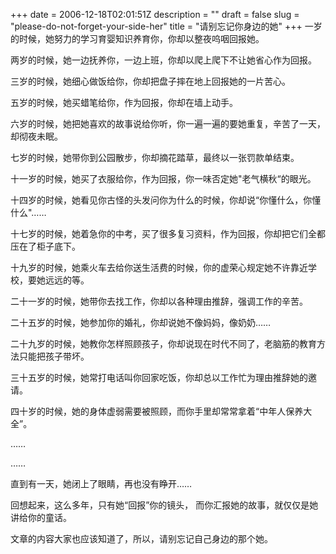 +++
date = 2006-12-18T02:01:51Z
description = ""
draft = false
slug = "please-do-not-forget-your-side-her"
title = "请别忘记你身边的她"
+++
一岁的时候，她努力的学习育婴知识养育你，你却以整夜呜咽回报她。   

两岁的时候，她一边抚养你，一边上班，你却以爬上爬下不让她省心作为回报。  

三岁的时候，她细心做饭给你，你却把盘子摔在地上回报她的一片苦心。  

五岁的时候，她买蜡笔给你，作为回报，你却在墙上动手。  

六岁的时候，她把她喜欢的故事说给你听，你一遍一遍的要她重复，辛苦了一天，却彻夜未眠。

七岁的时候，她带你到公园散步，你却摘花踏草，最终以一张罚款单结束。  

十一岁的时候，她买了衣服给你，作为回报，你一味否定她"老气横秋“的眼光。  

十四岁的时候，她看见你古怪的头发问你为什么的时候，你却说“你懂什么，你懂什么"……  

十七岁的时候，她着急你的中考，买了很多复习资料，作为回报，你却把它们全都压在了柜子底下。  

十九岁的时候，她乘火车去给你送生活费的时候，你的虚荣心规定她不许靠近学校，要她远远的等。  

二十一岁的时候，她带你去找工作，你却以各种理由推辞，强调工作的辛苦。  

二十五岁的时候，她参加你的婚礼，你却说她不像妈妈，像奶奶……  

二十九岁的时候，她教你怎样照顾孩子，你却说现在时代不同了，老脑筋的教育方法只能把孩子带坏。  

三十五岁的时候，她常打电话叫你回家吃饭，你却总以工作忙为理由推辞她的邀请。  

四十岁的时候，她的身体虚弱需要被照顾，而你手里却常常拿着“中年人保养大全”。  

……  

……  

直到有一天，她闭上了眼睛，再也没有睁开……  

回想起来，这么多年，只有她“回报”你的镜头， 而你汇报她的故事，就仅仅是她讲给你的童话。  


文章的内容大家也应该知道了，所以，请别忘记自己身边的那个她。